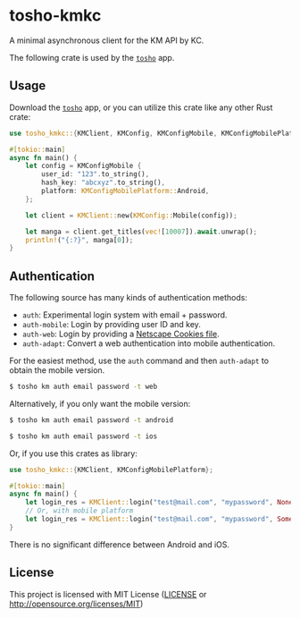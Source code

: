 # tosho-kmkc

A minimal asynchronous client for the KM API by KC.

The following crate is used by the [`tosho`](tosho) app.

## Usage

Download the [`tosho`](tosho) app, or you can utilize this crate like any other Rust crate:

```rust
use tosho_kmkc::{KMClient, KMConfig, KMConfigMobile, KMConfigMobilePlatform};

#[tokio::main]
async fn main() {
    let config = KMConfigMobile {
        user_id: "123".to_string(),
        hash_key: "abcxyz".to_string(),
        platform: KMConfigMobilePlatform::Android,
    };

    let client = KMClient::new(KMConfig::Mobile(config));

    let manga = client.get_titles(vec![10007]).await.unwrap();
    println!("{:?}", manga[0]);
}
```

## Authentication

The following source has many kinds of authentication methods:
- `auth`: Experimental login system with email + password.
- `auth-mobile`: Login by providing user ID and key.
- `auth-web`: Login by providing a [Netscape Cookies file](http://fileformats.archiveteam.org/wiki/Netscape_cookies.txt).
- `auth-adapt`: Convert a web authentication into mobile authentication.

For the easiest method, use the `auth` command and then `auth-adapt` to obtain the mobile version.

```bash
$ tosho km auth email password -t web
```

Alternatively, if you only want the mobile version:

```bash
$ tosho km auth email password -t android
```

```bash
$ tosho km auth email password -t ios
```

Or, if you use this crates as library:

```rust
use tosho_kmkc::{KMClient, KMConfigMobilePlatform};

#[tokio::main]
async fn main() {
    let login_res = KMClient::login("test@mail.com", "mypassword", None).await.unwrap();
    // Or, with mobile platform
    let login_res = KMClient::login("test@mail.com", "mypassword", Some(KMConfigMobilePlatform::Android)).await.unwrap();
}
```

There is no significant difference between Android and iOS.

## License

This project is licensed with MIT License ([LICENSE](https://github.com/noaione/tosho-mango/blob/master/LICENSE) or http://opensource.org/licenses/MIT)

[tosho]: https://crates.io/crates/tosho